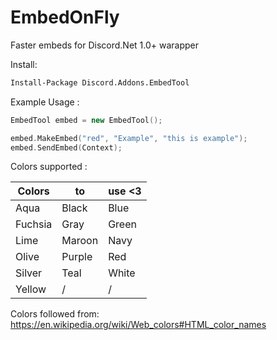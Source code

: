 # EmbedOnFly
Faster embeds for Discord.Net 1.0+ warapper

Install: 
```tex
Install-Package Discord.Addons.EmbedTool
```

Example Usage :

```cpp
EmbedTool embed = new EmbedTool();

embed.MakeEmbed("red", "Example", "this is example");
embed.SendEmbed(Context);
```

Colors supported :

Colors | to | use <3
--- | --- | ---
Aqua | Black | Blue
Fuchsia | Gray | Green
Lime | Maroon | Navy
Olive | Purple | Red
Silver | Teal | White
Yellow | / | /

Colors followed from: https://en.wikipedia.org/wiki/Web_colors#HTML_color_names
